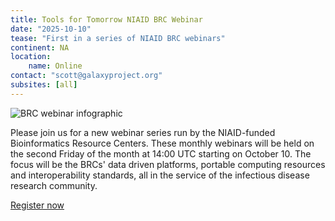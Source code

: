```yaml
---
title: Tools for Tomorrow NIAID BRC Webinar
date: "2025-10-10"
tease: "First in a series of NIAID BRC webinars"
continent: NA 
location:
    name: Online
contact: "scott@galaxyproject.org"
subsites: [all]
---
```

![BRC webinar infographic](https://galaxyproject.org/images/brc_webinar_banner.png)

Please join us for a new webinar series run by the NIAID-funded Bioinformatics Resource Centers. These monthly webinars will be held on the           second Friday of the month at 14:00 UTC starting on October 10. The focus will be the BRCs' data driven platforms, portable computing resources       and interoperability standards, all in the service of the infectious disease research community.

[Register now](https://gxy.io/brc-webinar-reg)
